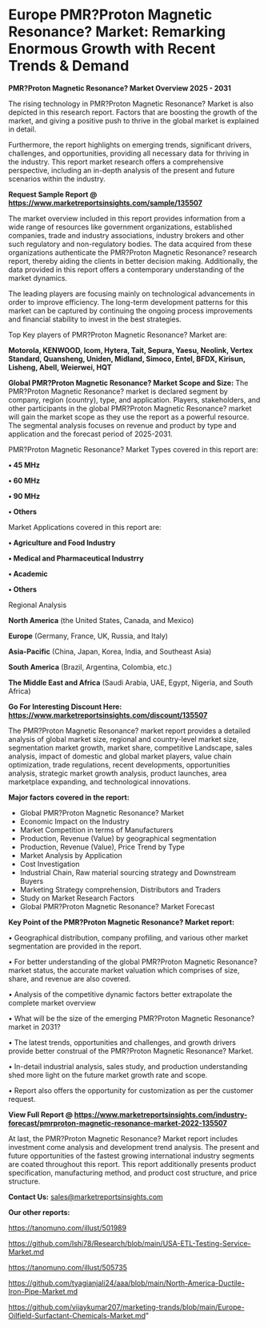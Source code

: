 # Europe PMR?Proton Magnetic Resonance? Market: Remarking Enormous Growth with Recent Trends & Demand

<Strong> PMR?Proton Magnetic Resonance? Market Overview 2025 - 2031</strong>

The rising technology in PMR?Proton Magnetic Resonance? Market is also depicted in this research report. Factors that are boosting the growth of the market, and giving a positive push to thrive in the global market is explained in detail.

Furthermore, the report highlights on emerging trends, significant drivers, challenges, and opportunities, providing all necessary data for thriving in the industry. This report market research offers a comprehensive perspective, including an in-depth analysis of the present and future scenarios within the industry.

<strong>Request Sample Report @ <a href=https://www.marketreportsinsights.com/sample/135507>https://www.marketreportsinsights.com/sample/135507</a></strong>

The market overview included in this report provides information from a wide range of resources like government organizations, established companies, trade and industry associations, industry brokers and other such regulatory and non-regulatory bodies. The data acquired from these organizations authenticate the PMR?Proton Magnetic Resonance? research report, thereby aiding the clients in better decision making. Additionally, the data provided in this report offers a contemporary understanding of the market dynamics.

The leading players are focusing mainly on technological advancements in order to improve efficiency. The long-term development patterns for this market can be captured by continuing the ongoing process improvements and financial stability to invest in the best strategies.

Top Key players of PMR?Proton Magnetic Resonance? Market are:

<strong>Motorola, KENWOOD, Icom, Hytera, Tait, Sepura, Yaesu, Neolink, Vertex Standard, Quansheng, Uniden, Midland, Simoco, Entel, BFDX, Kirisun, Lisheng, Abell, Weierwei, HQT</strong>

<strong><b>Global PMR?Proton Magnetic Resonance? Market Scope and Size:</b></strong>
The PMR?Proton Magnetic Resonance? market is declared segment by company, region (country), type, and application. Players, stakeholders, and other participants in the global PMR?Proton Magnetic Resonance? market will gain the market scope as they use the report as a powerful resource. The segmental analysis focuses on revenue and product by type and application and the forecast period of 2025-2031.

PMR?Proton Magnetic Resonance? Market Types covered in this report are:

<strong>• 45 MHz

• 60 MHz

• 90 MHz

• Others</strong>

Market Applications covered in this report are:

<strong>• Agriculture and Food Industry

• Medical and Pharmaceutical Industrry

• Academic

• Others</strong> 

Regional Analysis

<strong>North America</strong> (the United States, Canada, and Mexico)

<strong>Europe</strong> (Germany, France, UK, Russia, and Italy)

<strong>Asia-Pacific</strong> (China, Japan, Korea, India, and Southeast Asia)

<strong>South America</strong> (Brazil, Argentina, Colombia, etc.)

<strong>The Middle East and Africa</strong> (Saudi Arabia, UAE, Egypt, Nigeria, and South Africa)

<strong>Go For Interesting Discount Here: <a href=https://www.marketreportsinsights.com/discount/135507>https://www.marketreportsinsights.com/discount/135507</a></strong>

The PMR?Proton Magnetic Resonance? market report provides a detailed analysis of global market size, regional and country-level market size, segmentation market growth, market share, competitive Landscape, sales analysis, impact of domestic and global market players, value chain optimization, trade regulations, recent developments, opportunities analysis, strategic market growth analysis, product launches, area marketplace expanding, and technological innovations.

<strong><b>Major factors covered in the report:</b></strong>
<ul>
  <li>Global PMR?Proton Magnetic Resonance? Market </li>
  <li>Economic Impact on the Industry</li>
  <li>Market Competition in terms of Manufacturers</li>
  <li>Production, Revenue (Value) by geographical segmentation</li>
  <li>Production, Revenue (Value), Price Trend by Type</li>
  <li>Market Analysis by Application</li>
  <li>Cost Investigation</li>
  <li>Industrial Chain, Raw material sourcing strategy and Downstream Buyers</li>
  <li>Marketing Strategy comprehension, Distributors and Traders</li>
  <li>Study on Market Research Factors</li>
  <li>Global PMR?Proton Magnetic Resonance? Market Forecast</li>
</ul>

<strong><b>Key Point of the PMR?Proton Magnetic Resonance? Market report:</b></strong>

• Geographical distribution, company profiling, and various other market segmentation are provided in the report.

• For better understanding of the global PMR?Proton Magnetic Resonance? market status, the accurate market valuation which comprises of size, share, and revenue are also covered.

• Analysis of the competitive dynamic factors better extrapolate the complete market overview

• What will be the size of the emerging PMR?Proton Magnetic Resonance? market in 2031?

• The latest trends, opportunities and challenges, and growth drivers provide better construal of the PMR?Proton Magnetic Resonance? Market.

• In-detail industrial analysis, sales study, and production understanding shed more light on the future market growth rate and scope.

• Report also offers the opportunity for customization as per the customer request.

<strong><b>View Full Report @ <a href=https://www.marketreportsinsights.com/industry-forecast/pmrproton-magnetic-resonance-market-2022-135507>https://www.marketreportsinsights.com/industry-forecast/pmrproton-magnetic-resonance-market-2022-135507</a></b></strong>


At last, the PMR?Proton Magnetic Resonance? Market report includes investment come analysis and development trend analysis. The present and future opportunities of the fastest growing international industry segments are coated throughout this report. This report additionally presents product specification, manufacturing method, and product cost structure, and price structure.

<strong>Contact Us:</strong>
sales@marketreportsinsights.com

<strong>Our other reports:</strong>

<a href=https://tanomuno.com/illust/501989>https://tanomuno.com/illust/501989</a>

<a href=https://github.com/Ishi78/Research/blob/main/USA-ETL-Testing-Service-Market.md>https://github.com/Ishi78/Research/blob/main/USA-ETL-Testing-Service-Market.md</a>

<a href=https://tanomuno.com/illust/505735>https://tanomuno.com/illust/505735</a>

<a href=https://github.com/tyagianjali24/aaa/blob/main/North-America-Ductile-Iron-Pipe-Market.md>https://github.com/tyagianjali24/aaa/blob/main/North-America-Ductile-Iron-Pipe-Market.md</a>

<a href=https://github.com/vijaykumar207/marketing-trands/blob/main/Europe-Oilfield-Surfactant-Chemicals-Market.md>https://github.com/vijaykumar207/marketing-trands/blob/main/Europe-Oilfield-Surfactant-Chemicals-Market.md</a>"
